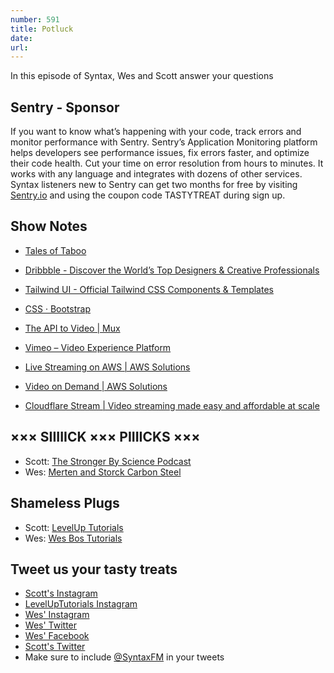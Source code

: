 ```yaml
---
number: 591
title: Potluck
date: 
url: 
---
```


In this episode of Syntax, Wes and Scott answer your questions

## Sentry  - Sponsor

If you want to know what’s happening with your code, track errors and monitor performance with Sentry. Sentry’s Application Monitoring platform helps developers see performance issues, fix errors faster, and optimize their code health. Cut your time on error resolution from hours to minutes. It works with any language and integrates with dozens of other services. Syntax listeners new to Sentry can get two months for  free by visiting [Sentry.io](https://sentry.io) and using the coupon code TASTYTREAT during sign up.

## Show Notes

* [Tales of Taboo](https://pod.link/1457365096)

* [Dribbble - Discover the World’s Top Designers & Creative Professionals](https://dribbble.com/)
* [Tailwind UI - Official Tailwind CSS Components & Templates](https://tailwindui.com/)
* [CSS · Bootstrap](https://getbootstrap.com/)

* [The API to Video | Mux](https://www.mux.com/)
* [Vimeo – Video Experience Platform](https://vimeo.com/)
* [Live Streaming on AWS | AWS Solutions](https://aws.amazon.com/solutions/implementations/live-streaming-on-aws/)
* [Video on Demand | AWS Solutions](https://aws.amazon.com/solutions/implementations/video-on-demand-on-aws/)
* [Cloudflare Stream | Video streaming made easy and affordable at scale](https://www.cloudflare.com/products/cloudflare-stream/)

## ××× SIIIIICK ××× PIIIICKS ×××

* Scott: [The Stronger By Science Podcast](https://www.sbspod.com/)
* Wes: [Merten and Storck Carbon Steel](https://mertenandstorck.com/collections/carbon-steel)

## Shameless Plugs

* Scott: [LevelUp Tutorials](https://levelup.video)
* Wes: [Wes Bos Tutorials](https://wesbos.com/courses)

## Tweet us your tasty treats

* [Scott's Instagram](https://www.instagram.com/stolinski/)
* [LevelUpTutorials Instagram](https://www.instagram.com/LevelUpTutorials/)
* [Wes' Instagram](https://www.instagram.com/wesbos/)
* [Wes' Twitter](https://twitter.com/wesbos)
* [Wes' Facebook](https://www.facebook.com/wesbos.developer)
* [Scott's Twitter](https://twitter.com/stolinski)
* Make sure to include [@SyntaxFM](https://twitter.com/SyntaxFM) in your tweets

